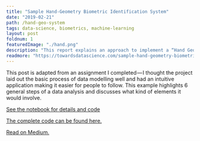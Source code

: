 ```yaml
---
title: "Sample Hand-Geometry Biometric Identification System"
date: "2019-02-21"
path: /hand-geo-system
tags: data-science, biometrics, machine-learning
layout: post
foldnum: 1
featuredImage: "./hand.png"
description: "This report explains an approach to implement a “Hand Geometry based entity Identification” system using supervised learning."
readmore: "https://towardsdatascience.com/sample-hand-geometry-biometric-identification-system-b122446e3fdb"
---
```


This post is adapted from an assignment I completed — I thought the project laid out the basic process of data modelling well and had an intuitive application making it easier for people to follow. This example highlights 6 general steps of a data analysis and discusses what kind of elements it would involve.

[See the notebook for details and code](https://shaham.me/hand-geo-system-code)

[The complete code can be found here.](https://github.com/S-Farooq/hand-geo-A2)

[Read on Medium.](https://towardsdatascience.com/sample-hand-geometry-biometric-identification-system-b122446e3fdb)